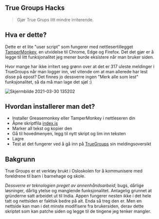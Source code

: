 True Groups Hacks
-----------------
> Gjør True Grups litt mindre irriterende.

## Hva er dette?
Dette er et lite "user script" som fungerer med nettlesertillegget <a href="https://www.tampermonkey.net">TamperMonkey</a>, en utvidelse til Chrome, Edge og Firefox. Det det gjør er å legge til litt funksjonalitet jeg mener burde eksistere når man bruker siden. 

Hvor mange har ikke irritert seg grønn over at det er 317 uleste meldinger i TrueGroups når man logger inn, vel vitende om at man allerede har lest disse på epost? Det finnes jo dessverre ingen "Merk alle som lest" funksjonalitet, så da må man lage det sjøl :)

![Skjermbilde 2021-03-30 135202](https://user-images.githubusercontent.com/618076/112984515-4629d780-915f-11eb-9430-6ca2cac18890.png)

## Hvordan installerer man det?
- Installer Greasemonkey eller TamperMonkey i nettleseren din
- Åpne skriptfila [index.js](./index.js)
- Marker all tekst og kopier den
- Gå til hovedmenyen, legg til nytt skript og lim inn teksten
- Lagre
- Test at det fungerer ved å gå inn på [TrueGroups](https://www.truegroups.com/Messages/Index) sin meldingsoversikt


## Bakgrunn
True Groups er et verktøy brukt i Osloskolen for å kommunisere med foreldrene til barn i barnehage og skole.

_Dessverre er teknologien preget av annenhåndsarbeid_; bugs, dårlige løsninger, dårlig ytelse og manglende funksjonalitet. Antagelig grunnet at gründerne satt arbeidet ut til India. Appen fungerer nesten ikke i det hele tatt og nettsiden er faktisk bedre på alt. Enda så treg den er. Men en nettside kan man i det minste modifisere fra brukersiden, derav dette skriptet som kan patche siden og legge til de tingene jeg tenker mangler.
